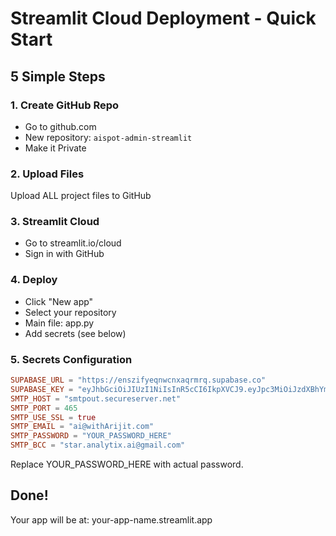 # Streamlit Cloud Deployment - Quick Start

## 5 Simple Steps

### 1. Create GitHub Repo
- Go to github.com
- New repository: `aispot-admin-streamlit`
- Make it Private

### 2. Upload Files
Upload ALL project files to GitHub

### 3. Streamlit Cloud
- Go to streamlit.io/cloud
- Sign in with GitHub

### 4. Deploy
- Click "New app"
- Select your repository
- Main file: app.py
- Add secrets (see below)

### 5. Secrets Configuration
```toml
SUPABASE_URL = "https://enszifyeqnwcnxaqrmrq.supabase.co"
SUPABASE_KEY = "eyJhbGciOiJIUzI1NiIsInR5cCI6IkpXVCJ9.eyJpc3MiOiJzdXBhYmFzZSIsInJlZiI6ImVuc3ppZnllcW53Y254YXFybXJxIiwicm9sZSI6ImFub24iLCJpYXQiOjE3NTQxMTIyNTcsImV4cCI6MjA2OTY4ODI1N30.eCMgm8ayfG2RNkOSk8iOBEfZMl64gY7a8dLs1W3m79o"
SMTP_HOST = "smtpout.secureserver.net"
SMTP_PORT = 465
SMTP_USE_SSL = true
SMTP_EMAIL = "ai@withArijit.com"
SMTP_PASSWORD = "YOUR_PASSWORD_HERE"
SMTP_BCC = "star.analytix.ai@gmail.com"
```

Replace YOUR_PASSWORD_HERE with actual password.

## Done!
Your app will be at: your-app-name.streamlit.app
